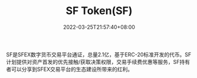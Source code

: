﻿---
weight: 
title: "SF Token(SF)"
description: "SF是SFEX数字货币交易平台通证，总量2.1亿，基于ERC-20标准开发的代币"
date: 2022-03-25T21:57:40+08:00
lastmod: 2022-03-25T16:45:40+08:00
draft: false
authors: ["Metabd"]
featuredImage: "sf-tokensf.webp"
link: ""
tags: ["数字代币","SF Token(SF)"]
categories: ["navigation"]
navigation: ["数字代币"]
lightgallery: true
toc: true
pinned: false
recommend: false
recommend1: false
---
SF是SFEX数字货币交易平台通证，总量2.1亿，基于ERC-20标准开发的代币。SF计划提供对资产首发的优先接触/获取决策权限，交易手续费优惠等服务，SF持有者可以分享到SFEX交易平台的生态建设所带来的红利。
